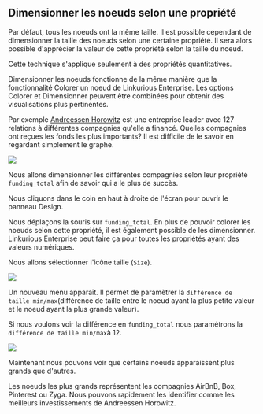 ## Dimensionner les noeuds selon une propriété

Par défaut, tous les noeuds ont la même taille. Il est possible cependant de dimensionner la taille des noeuds selon une certaine propriété. Il sera alors possible d'apprécier la valeur de cette propriété selon la taille du noeud.

Cette technique s'applique seulement à des propriétés quantitatives.

Dimensionner les noeuds fonctionne de la même manière que la fonctionnalité Colorer un noeud de Linkurious Enterprise. Les options Colorer et Dimensionner peuvent être combinées pour obtenir des visualisations plus pertinentes. 

Par exemple [Andreessen Horowitz](http://a16z.com/) est une entreprise leader avec 127 relations à différentes compagnies qu'elle a financé. Quelles compagnies ont reçues les fonds les plus importants? Il est difficile de le savoir en regardant simplement le graphe.

![](https://github.com/Linkurious/linkurious-enterprise-manual/raw/master/en/style/A.png)

Nous allons dimensionner les différentes compagnies selon leur propriété ```funding_total``` afin de savoir qui a le plus de succès. 

Nous cliquons dans le coin en haut à droite de l'écran pour ouvrir le panneau Design.


Nous déplaçons la souris sur ```funding_total```. En plus de pouvoir colorer les noeuds selon cette propriété, il est également possible de les dimensionner. Linkurious Enterprise peut faire ça pour toutes les propriétés ayant des valeurs numériques.

Nous allons sélectionner l'icône taille (```Size```).

![](https://github.com/Linkurious/linkurious-enterprise-manual/raw/master/en/style/B.png)


Un nouveau menu apparaît. Il permet de paramètrer la ```différence de taille min/max```(différence de taille entre le noeud ayant la plus petite valeur et le noeud ayant la plus grande valeur).

Si nous voulons voir la différence en ```funding_total``` nous paramétrons la  ```différence de taille min/max```à 12.

![](https://github.com/Linkurious/linkurious-enterprise-manual/raw/master/en/style/C.png)

Maintenant nous pouvons voir que certains noeuds apparaissent plus grands que d'autres.

Les noeuds les plus grands représentent les compagnies AirBnB, Box, Pinterest ou Zyga. Nous pouvons rapidement les identifier comme les meilleurs investissements de Andreessen Horowitz. 